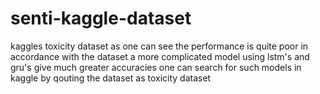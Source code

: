 # senti-kaggle-dataset
kaggles toxicity dataset
 as one can see the performance is quite poor in accordance with the dataset a more complicated model using lstm's and gru's give much greater accuracies one can search for such models in kaggle by qouting the dataset as toxicity dataset
